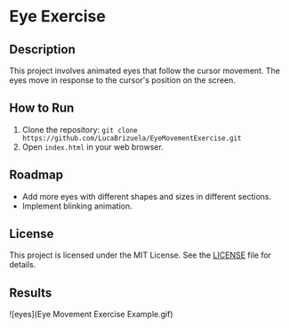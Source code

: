 # Eye Exercise

## Description
This project involves animated eyes that follow the cursor movement. The eyes move in response to the cursor's position on the screen.

## How to Run
1. Clone the repository: `git clone https://github.com/LucaBrizuela/EyeMovementExercise.git`
2. Open `index.html` in your web browser.

## Roadmap
- Add more eyes with different shapes and sizes in different sections.
- Implement blinking animation.

## License
This project is licensed under the MIT License. See the [LICENSE](LICENSE.txt) file for details.

## Results 
![eyes](Eye Movement Exercise Example.gif)
